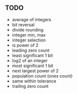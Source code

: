 TODO
----
- average of integers
- bit reversal
- divide rounding
- integer min, max
- integer selection
- is power of 2
- leading zero count
- least significant 1 bit
- log2 of an integer
- most significant 1 bit
- next largest power of 2
- population count (ones count)
- same within tolerance
- trailing zero count
